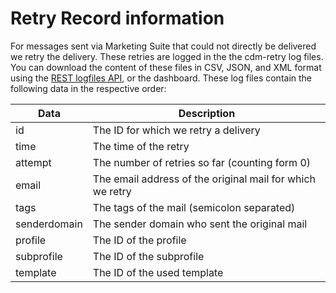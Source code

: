 # Retry Record information

For messages sent via Marketing Suite that could not directly be delivered
we retry the delivery. These retries are logged  in the the cdm-retry log
files. You can download the content of these files in CSV, JSON, and XML
format using the [REST logfiles API](rest-get-logfiles),
or the dashboard. These log files contain the following data in the
respective order:

| Data         | Description                                               |
| ------------ | --------------------------------------------------------- |
| id           | The ID for which we retry a delivery                      |
| time         | The time of the retry                                     |
| attempt      | The number of retries so far (counting form 0)            |
| email        | The email address of the original mail for which we retry |
| tags         | The tags of the mail (semicolon separated)                |
| senderdomain | The sender domain who sent the original mail              |
| profile      | The ID of the profile                                     |
| subprofile   | The ID of the subprofile                                  |
| template     | The ID of the used template                               |
